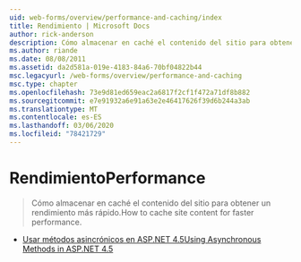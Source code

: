 ```yaml
---
uid: web-forms/overview/performance-and-caching/index
title: Rendimiento | Microsoft Docs
author: rick-anderson
description: Cómo almacenar en caché el contenido del sitio para obtener un rendimiento más rápido.
ms.author: riande
ms.date: 08/08/2011
ms.assetid: da2d581a-019e-4183-84a6-70bf04822b44
msc.legacyurl: /web-forms/overview/performance-and-caching
msc.type: chapter
ms.openlocfilehash: 73e9d81ed659eac2a6817f2cf1f472a71df8b882
ms.sourcegitcommit: e7e91932a6e91a63e2e46417626f39d6b244a3ab
ms.translationtype: MT
ms.contentlocale: es-ES
ms.lasthandoff: 03/06/2020
ms.locfileid: "78421729"
---
```

# <a name="performance"></a><span data-ttu-id="2c216-103">Rendimiento</span><span class="sxs-lookup"><span data-stu-id="2c216-103">Performance</span></span>

> <span data-ttu-id="2c216-104">Cómo almacenar en caché el contenido del sitio para obtener un rendimiento más rápido.</span><span class="sxs-lookup"><span data-stu-id="2c216-104">How to cache site content for faster performance.</span></span>

- [<span data-ttu-id="2c216-105">Usar métodos asincrónicos en ASP.NET 4.5</span><span class="sxs-lookup"><span data-stu-id="2c216-105">Using Asynchronous Methods in ASP.NET 4.5</span></span>](using-asynchronous-methods-in-aspnet-45.md)
